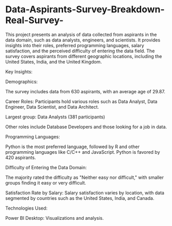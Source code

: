 # Data-Aspirants-Survey-Breakdown-Real-Survey-



This project presents an analysis of data collected from aspirants in the data domain, such as data analysts, engineers, and scientists. It provides insights into their roles, preferred programming languages, salary satisfaction, and the perceived difficulty of entering the data field. The survey covers aspirants from different geographic locations, including the United States, India, and the United Kingdom.

Key Insights:

Demographics:

The survey includes data from 630 aspirants, with an average age of 29.87.

Career Roles: Participants hold various roles such as Data Analyst, Data Engineer, Data Scientist, and Data Architect.

Largest group: Data Analysts (381 participants)

Other roles include Database Developers and those looking for a job in data.

Programming Languages: 

Python is the most preferred language, followed by R and other programming languages like C/C++ and JavaScript.
Python is favored by 420 aspirants.

Difficulty of Entering the Data Domain:

The majority rated the difficulty as "Neither easy nor difficult," with smaller groups finding it easy or very difficult.

Satisfaction Rate by Salary: Salary satisfaction varies by location, with data segmented by countries such as the United States, India, and Canada.

Technologies Used:

Power BI Desktop: Visualizations and analysis.
